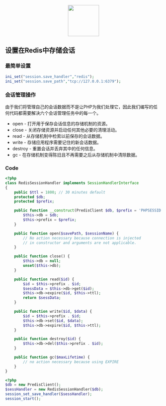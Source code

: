 <p align="center"><img width="100" src="http://php.net/images/logos/php-logo.svg"></p>

## 设置在Redis中存储会话

### 最简单设置

``` php
ini_set("session.save_handler","redis");
ini_set("session.save_path","tcp://127.0.0.1:6379");
```

### 会话管理操作

<p>由于我们将管理自己的会话数据而不是让PHP为我们处理它，因此我们编写的任何代码都需要解决六个会话管理任务中的每一个。</p>

- open - 打开用于保存会话信息的存储机制的资源。
- close - 关闭存储资源并启动任何其他必要的清理活动。
- read - 从存储机制中检索以前保存的会话数据。
- write - 存储应用程序需要记住的新会话数据。
- destroy - 重置会话并丢弃其中的任何信息。
- gc - 在存储机制变得陈旧且不再需要之后从存储机制中清除数据。

### Code

``` php
<?php
class RedisSessionHandler implements SessionHandlerInterface
{
    public $ttl = 1800; // 30 minutes default
    protected $db;
    protected $prefix;

    public function __construct(PredisClient $db, $prefix = 'PHPSESSID:') {
        $this->db = $db;
        $this->prefix = $prefix;
    }

    public function open($savePath, $sessionName) {
        // No action necessary because connection is injected
        // in constructor and arguments are not applicable.
    }

    public function close() {
        $this->db = null;
        unset($this->db);
    }

    public function read($id) {
        $id = $this->prefix . $id;
        $sessData = $this->db->get($id);
        $this->db->expire($id, $this->ttl);
        return $sessData;
    }

    public function write($id, $data) {
        $id = $this->prefix . $id;
        $this->db->set($id, $data);
        $this->db->expire($id, $this->ttl);
    }

    public function destroy($id) {
        $this->db->del($this->prefix . $id);
    }

    public function gc($maxLifetime) {
        // no action necessary because using EXPIRE
    }
}
```

``` php
<?php
$db = new PredisClient();
$sessHandler = new RedisSessionHandler($db);
session_set_save_handler($sessHandler);
session_start();

```